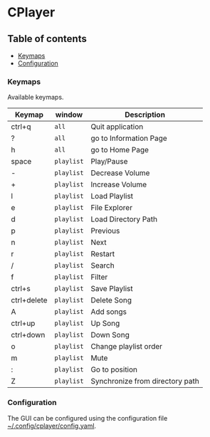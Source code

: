 # CPlayer

## Table of contents

* [Keymaps](#keymaps)
* [Configuration](#configuration)

### Keymaps

Available keymaps.

| Keymap          | window     | Description                        |
| --------------- | ---------- | ---------------------------------- |
| ctrl+q          | `all`      | Quit application                   |
| ?               | `all`      | go to Information Page             |
| h               | `all`      | go to Home Page                    |
| space           | `playlist` | Play/Pause                         |
| -               | `playlist` | Decrease Volume                    |
| +               | `playlist` | Increase Volume                    |
| l               | `playlist` | Load Playlist                      |
| e               | `playlist` | File Explorer                      |
| d               | `playlist` | Load Directory Path                |
| p               | `playlist` | Previous                           |
| n               | `playlist` | Next                               |
| r               | `playlist` | Restart                            |
| /               | `playlist` | Search                             |
| f               | `playlist` | Filter                             |
| ctrl+s          | `playlist` | Save Playlist                      |
| ctrl+delete     | `playlist` | Delete Song                        |
| A               | `playlist` | Add songs                          |
| ctrl+up         | `playlist` | Up Song                            |
| ctrl+down       | `playlist` | Down Song                          |
| o               | `playlist` | Change playlist order              |
| m               | `playlist` | Mute                               |
| :               | `playlist` | Go to position                     |
| Z               | `playlist` | Synchronize from directory path    |

### Configuration

The GUI can be configured using the configuration file [~/.config/cplayer/config.yaml](../resources/config/default.yaml).
